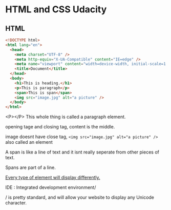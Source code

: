 # HTML and CSS Udacity

## HTML

```HTML
<!DOCTYPE html>
<html lang="en">
  <head>
    <meta charset="UTF-8" />
    <meta http-equiv="X-UA-Compatible" content="IE=edge" />
    <meta name="viewport" content="width=device-width, initial-scale=1.0" />
    <title>Document</title>
  </head>
  <body>
    <h1>This is heading.</h1>
    <p>This is paragraph</p>
    <span>This is span</span>
    <img src="image.jpg" alt="a picture" />
  </body>
</html>
```

\<P>\</P> This whole thing is called a paragraph element.

opening tage and closing tag, content is the middle.

image doesnt have close tag, `<img src="image.jpg" alt="a picture" /> `also called an element

A span is like a line of text and it isnt really seperate from other pieces of text. 

Spans are part of a line.

<u>Every type of element will display differently.</u>

IDE : Integrated development environment/ 

/<meta charset="utf-8"> is pretty standard, and will allow your website to display any Unicode character. 

